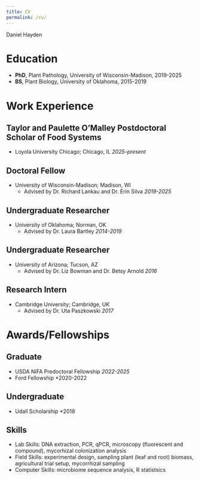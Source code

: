 ```yaml
---
title: CV
permalink: /cv/
---
```

Daniel Hayden
# Education
- **PhD**, Plant Pathology, University of Wisconsin-Madison, 2019-2025
- **BS**, Plant Biology, University of Oklahoma, 2015-2019

# Work Experience
## Taylor and Paulette O’Malley Postdoctoral Scholar of Food Systems
- Loyola University Chicago; Chicago, IL 
*2025-present*

## Doctoral Fellow 
- University of Wisconsin-Madison; Madison, WI
	- Advised by Dr. Richard Lankau and Dr. Erin Silva
*2019-2025*

## Undergraduate Researcher
- University of Oklahoma; Norman, OK
	- Advised by Dr. Laura Bartley
*2014-2019*

## Undergraduate Researcher
- University of Arizona; Tucson, AZ  
	- Advised by Dr. Liz Bowman and Dr. Betsy Arnold
*2016*

## Research Intern
- Cambridge University; Cambridge, UK
	- Advised by Dr. Uta Paszkowski
*2017*

# Awards/Fellowships
## Graduate
- USDA NIFA Predoctoral Fellowship
*2022-2025*
- Ford Fellowship
*2020-2022

## Undergraduate
- Udall Scholarship
*2018

## Skills
- Lab Skills: DNA extraction, PCR, qPCR, microscopy (fluorescent and compound), mycorhizal colonization analysis
- Field Skills: experimental design, sampling plant (leaf and root) biomass, agricultural trial setup, mycorrhizal sampling
- Computer Skills: microbiome sequence analysis, R statistsics

